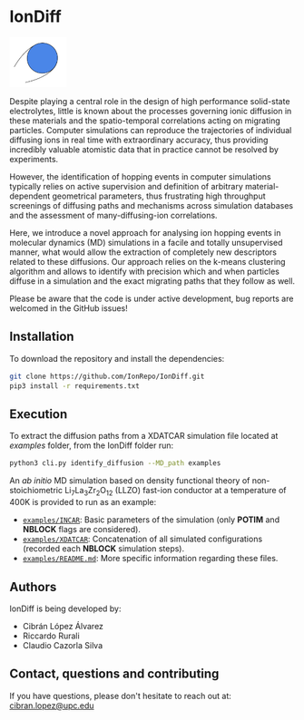 # IonDiff

<img src=./Ion.svg width="20%">

Despite playing a central role in the design of high performance solid-state electrolytes, little is known about the processes governing ionic diffusion in these materials and the spatio-temporal correlations acting on migrating particles. Computer simulations can reproduce the trajectories of individual diffusing ions in real time with extraordinary accuracy, thus providing incredibly valuable atomistic data that in practice cannot be resolved by experiments.

However, the identification of hopping events in computer simulations typically relies on active supervision and definition of arbitrary material-dependent geometrical parameters, thus frustrating high throughput screenings of diffusing paths and mechanisms across simulation databases and the assessment of many-diffusing-ion correlations.   

Here, we introduce a novel approach for analysing ion hopping events in molecular dynamics (MD) simulations in a facile and totally unsupervised manner, what would allow the extraction of completely new descriptors related to these diffusions. Our approach relies on the k-means clustering algorithm and allows to identify with precision which and when particles diffuse in a simulation and the exact migrating paths that they follow as well.

Please be aware that the code is under active development, bug reports are welcomed in the GitHub issues!

## Installation

To download the repository and install the dependencies:

```bash
git clone https://github.com/IonRepo/IonDiff.git
pip3 install -r requirements.txt
```

## Execution

To extract the diffusion paths from a XDATCAR simulation file located at *examples* folder, from the IonDiff folder run:

```bash
python3 cli.py identify_diffusion --MD_path examples
```

An *ab initio* MD simulation based on density functional theory of non-stoichiometric Li<sub>7</sub>La<sub>3</sub>Zr<sub>2</sub>O<sub>12</sub> (LLZO) fast-ion conductor at a temperature of 400K is provided to run as an example:
 - [`examples/INCAR`](examples/INCAR): Basic parameters of the simulation (only **POTIM** and **NBLOCK** flags are considered).
 - [`examples/XDATCAR`](examples/XDATCAR): Concatenation of all simulated configurations (recorded each **NBLOCK** simulation steps).
 - [`examples/README.md`](examples/README.md): More specific information regarding these files.

## Authors

IonDiff is being developed by:

 - Cibrán López Álvarez
 - Riccardo Rurali
 - Claudio Cazorla Silva

## Contact, questions and contributing

If you have questions, please don't hesitate to reach out at: cibran.lopez@upc.edu
